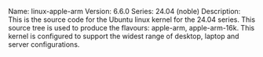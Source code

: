 Name:    linux-apple-arm
Version: 6.6.0
Series:  24.04 (noble)
Description:
This is the source code for the Ubuntu linux kernel for the 24.04 series. This
    source tree is used to produce the flavours: apple-arm, apple-arm-16k.
    This kernel is configured to support the widest range of desktop, laptop and
    server configurations.
